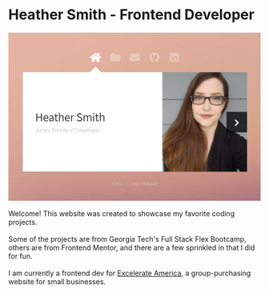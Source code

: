 # Heather Smith - Frontend Developer

![screenshot](./images/screenshot.png?raw=true "screenshot of home page")

Welcome! This website was created to showcase my favorite coding projects.<br>
<br>
Some of the projects are from Georgia Tech's Full Stack Flex Bootcamp, others are from Frontend Mentor, and there are a few sprinkled in that I did for fun.<br>
<br>
I am currently a frontend dev for [Excelerate America](http://www.excelerateamerica.com/), a group-purchasing website for small businesses.
